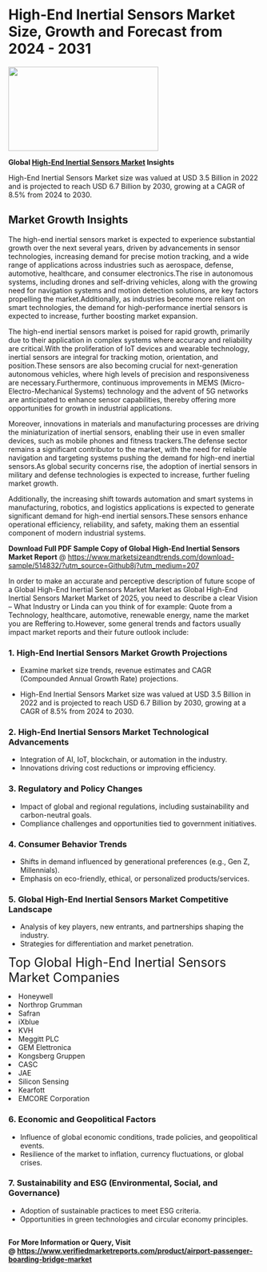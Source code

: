 <H1>High-End Inertial Sensors Market Size, Growth and Forecast from 2024 - 2031</H1><img class="aligncenter size-medium wp-image-584254" src="https://thirdeyenews.in/wp-content/uploads/2024/09/Global-Market-Research-300x168.jpeg" alt="" width="300" height="168" /><p><strong>Global&nbsp;<a href="https://www.marketsizeandtrends.com/download-sample/514832/?utm_source=Github8j?utm_medium=207">High-End Inertial Sensors Market</a> Insights</strong></p><p>High-End Inertial Sensors Market size was valued at USD 3.5 Billion in 2022 and is projected to reach USD 6.7 Billion by 2030, growing at a CAGR of 8.5% from 2024 to 2030.</p><p><h2>Market Growth Insights</h2> <p>The high-end inertial sensors market is expected to experience substantial growth over the next several years, driven by advancements in sensor technologies, increasing demand for precise motion tracking, and a wide range of applications across industries such as aerospace, defense, automotive, healthcare, and consumer electronics.The rise in autonomous systems, including drones and self-driving vehicles, along with the growing need for navigation systems and motion detection solutions, are key factors propelling the market.Additionally, as industries become more reliant on smart technologies, the demand for high-performance inertial sensors is expected to increase, further boosting market expansion.</p> <p>The high-end inertial sensors market is poised for rapid growth, primarily due to their application in complex systems where accuracy and reliability are critical.With the proliferation of IoT devices and wearable technology, inertial sensors are integral for tracking motion, orientation, and position.These sensors are also becoming crucial for next-generation autonomous vehicles, where high levels of precision and responsiveness are necessary.Furthermore, continuous improvements in MEMS (Micro-Electro-Mechanical Systems) technology and the advent of 5G networks are anticipated to enhance sensor capabilities, thereby offering more opportunities for growth in industrial applications.</p> <p>Moreover, innovations in materials and manufacturing processes are driving the miniaturization of inertial sensors, enabling their use in even smaller devices, such as mobile phones and fitness trackers.The defense sector remains a significant contributor to the market, with the need for reliable navigation and targeting systems pushing the demand for high-end inertial sensors.As global security concerns rise, the adoption of inertial sensors in military and defense technologies is expected to increase, further fueling market growth.</p> <p>Additionally, the increasing shift towards automation and smart systems in manufacturing, robotics, and logistics applications is expected to generate significant demand for high-end inertial sensors.These sensors enhance operational efficiency, reliability, and safety, making them an essential component of modern industrial systems.</p> <p><span class=""><strong>Download Full PDF Sample Copy of Global High-End Inertial Sensors Market Report</strong> @ <a href="https://www.marketsizeandtrends.com/download-sample/514832/?utm_source=Github8j?utm_medium=207" target="_blank">https://www.marketsizeandtrends.com/download-sample/514832/?utm_source=Github8j?utm_medium=207</a></span></p><p>In order to make an accurate and perceptive description of future scope of a Global&nbsp;High-End Inertial Sensors Market Market as Global&nbsp;High-End Inertial Sensors Market Market of 2025, you need to describe a clear Vision &ndash; What Industry or Linda can you think of for example: Quote from a Technology, healthcare, automotive, renewable energy, name the market you are Reffering to.However, some general trends and factors usually impact market reports and their future outlook include:</p><h3>1.&nbsp;<strong>High-End Inertial Sensors Market Growth Projections</strong></h3><ul><li>Examine market size trends, revenue estimates and CAGR (Compounded Annual Growth Rate) projections.</li><li><p>High-End Inertial Sensors Market size was valued at USD 3.5 Billion in 2022 and is projected to reach USD 6.7 Billion by 2030, growing at a CAGR of 8.5% from 2024 to 2030.</p></li></ul><h3>2.&nbsp;<strong>High-End Inertial Sensors Market Technological Advancements</strong></h3><ul><li>Integration of AI, IoT, blockchain, or automation in the industry.</li><li>Innovations driving cost reductions or improving efficiency.</li></ul><h3>3.&nbsp;<strong>Regulatory and Policy Changes</strong></h3><ul><li>Impact of global and regional regulations, including sustainability and carbon-neutral goals.</li><li>Compliance challenges and opportunities tied to government initiatives.</li></ul><h3>4.&nbsp;<strong>Consumer Behavior Trends</strong></h3><ul><li>Shifts in demand influenced by generational preferences (e.g., Gen Z, Millennials).</li><li>Emphasis on eco-friendly, ethical, or personalized products/services.</li></ul><h3>5.&nbsp;<strong>Global High-End Inertial Sensors Market Competitive Landscape</strong></h3><ul><li>Analysis of key players, new entrants, and partnerships shaping the industry.</li><li>Strategies for differentiation and market penetration.</li></ul><p data-pm-slice="1 1 []"><span style="color: inherit; font-family: inherit; font-size: 25px;">Top Global High-End Inertial Sensors Market Companies</span></p><div class="" data-test-id=""><p><li>Honeywell</li><li> Northrop Grumman</li><li> Safran</li><li> iXblue</li><li> KVH</li><li> Meggitt PLC</li><li> GEM Elettronica</li><li> Kongsberg Gruppen</li><li> CASC</li><li> JAE</li><li> Silicon Sensing</li><li> Kearfott</li><li> EMCORE Corporation</li></p></div><h3>6.&nbsp;<strong>Economic and Geopolitical Factors</strong></h3><ul><li>Influence of global economic conditions, trade policies, and geopolitical events.</li><li>Resilience of the market to inflation, currency fluctuations, or global crises.</li></ul><h3>7.&nbsp;<strong>Sustainability and ESG (Environmental, Social, and Governance)</strong></h3><ul><li>Adoption of sustainable practices to meet ESG criteria.</li><li>Opportunities in green technologies and circular economy principles.</li></ul><h2><strong style="font-size: 14px;">For More Information or Query, Visit @&nbsp;</strong><a style="background-color: #ffffff; font-size: 14px;" href="https://www.marketsizeandtrends.com/report/high-end-inertial-sensors-market/" target="_blank">https://www.verifiedmarketreports.com/product/airport-passenger-boarding-bridge-market</a></h2>